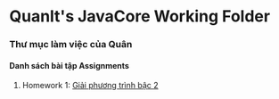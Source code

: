 # Quanlt's JavaCore Working Folder### Thư mục làm việc của Quân#### Danh sách bài tập Assignments1. Homework 1: [Giải phương trình bậc 2](https://github.com/FASTTRACKSE/FFSE1704.JavaCore/blob/master/Quanlt/src/fasttrackse/bai1/homework/Giaiphuongtrinhbachai.java)